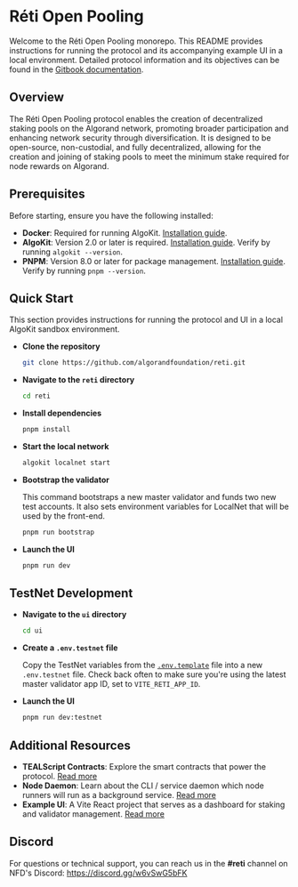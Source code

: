 # Réti Open Pooling

Welcome to the Réti Open Pooling monorepo. This README provides instructions for running the protocol and its accompanying example UI in a local environment. Detailed protocol information and its objectives can be found in the [Gitbook documentation](https://txnlab.gitbook.io/reti-open-pooling).

## Overview

The Réti Open Pooling protocol enables the creation of decentralized staking pools on the Algorand network, promoting broader participation and enhancing network security through diversification. It is designed to be open-source, non-custodial, and fully decentralized, allowing for the creation and joining of staking pools to meet the minimum stake required for node rewards on Algorand.

## Prerequisites

Before starting, ensure you have the following installed:
- **Docker**: Required for running AlgoKit. [Installation guide](https://www.docker.com/get-started).
- **AlgoKit**: Version 2.0 or later is required. [Installation guide](https://github.com/algorandfoundation/algokit-cli#install). Verify by running `algokit --version`.
- **PNPM**: Version 8.0 or later for package management. [Installation guide](https://pnpm.io/installation). Verify by running `pnpm --version`.

## Quick Start

This section provides instructions for running the protocol and UI in a local AlgoKit sandbox environment.

- **Clone the repository**

	```bash
	git clone https://github.com/algorandfoundation/reti.git
	```

- **Navigate to the `reti` directory**

	```bash
	cd reti
	```

- **Install dependencies**

	```bash
	pnpm install
	```

- **Start the local network**

	```bash
	algokit localnet start
	```

- **Bootstrap the validator**
	
	This command bootstraps a new master validator and funds two new test accounts. It also sets environment variables for LocalNet that will be used by the front-end.
	```bash
	pnpm run bootstrap
	```

- **Launch the UI**

	```bash
	pnpm run dev
	```

## TestNet Development

- **Navigate to the `ui` directory**

	```bash
	cd ui
	```

- **Create a `.env.testnet` file**

	Copy the TestNet variables from the [`.env.template`](./ui/.env.template) file into a new `.env.testnet` file. Check back often to make sure you're using the latest master validator app ID, set to `VITE_RETI_APP_ID`.

- **Launch the UI**

	```bash
	pnpm run dev:testnet
	```

## Additional Resources

- **TEALScript Contracts**: Explore the smart contracts that power the protocol. [Read more](./contracts/README.md)
- **Node Daemon**: Learn about the CLI / service daemon which node runners will run as a background service. [Read more](https://txnlab.gitbook.io/reti-open-pooling/technical-implementation/reti-node-daemon)
- **Example UI**: A Vite React project that serves as a dashboard for staking and validator management. [Read more](./ui/README.md)

## Discord

For questions or technical support, you can reach us in the **#reti** channel on NFD's Discord: https://discord.gg/w6vSwG5bFK

